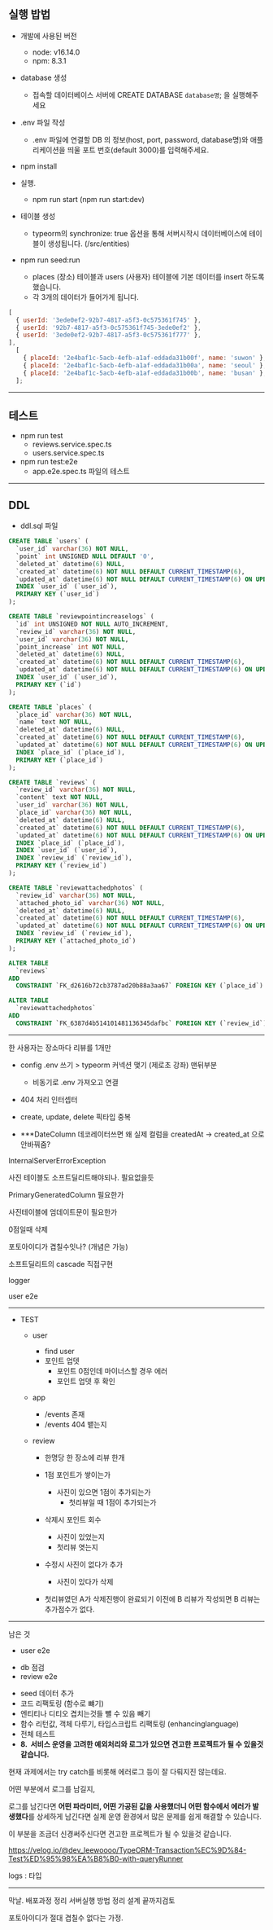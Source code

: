 ## 실행 밥법

- 개발에 사용된 버전

  - node: v16.14.0
  - npm: 8.3.1

- database 생성

  - 접속할 데이터베이스 서버에 CREATE DATABASE `database명`; 을 실행해주세요

- .env 파일 작성

  - .env 파일에 연결할 DB 의 정보(host, port, password, database명)와 애플리케이션을 띄울 포트 번호(default 3000)를 입력해주세요.

- npm install

- 실행.

  - npm run start (npm run start:dev)

- 테이블 생성

  - typeorm의 synchronize: true 옵션을 통해 서버시작시 데이터베이스에 테이블이 생성됩니다. (/src/entities)

- npm run seed:run
  - places (장소) 테이블과 users (사용자) 테이블에 기본 데이터를 insert 하도록 했습니다.
  - 각 3개의 데이터가 들어가게 됩니다.

```js
[
  { userId: '3ede0ef2-92b7-4817-a5f3-0c575361f745' },
  { userId: '92b7-4817-a5f3-0c575361f745-3ede0ef2' },
  { userId: '3ede0ef2-92b7-4817-a5f3-0c575361f777' },
],
  [
    { placeId: '2e4baf1c-5acb-4efb-a1af-eddada31b00f', name: 'suwon' },
    { placeId: '2e4baf1c-5acb-4efb-a1af-eddada31b00a', name: 'seoul' },
    { placeId: '2e4baf1c-5acb-4efb-a1af-eddada31b00b', name: 'busan' },
  ];
```

---

## 테스트

- npm run test
  - reviews.service.spec.ts
  - users.service.spec.ts
- npm run test:e2e
  - app.e2e.spec.ts 파일의 테스트

---

## DDL

- ddl.sql 파일

```sql
CREATE TABLE `users` (
  `user_id` varchar(36) NOT NULL,
  `point` int UNSIGNED NULL DEFAULT '0',
  `deleted_at` datetime(6) NULL,
  `created_at` datetime(6) NOT NULL DEFAULT CURRENT_TIMESTAMP(6),
  `updated_at` datetime(6) NOT NULL DEFAULT CURRENT_TIMESTAMP(6) ON UPDATE CURRENT_TIMESTAMP(6),
  INDEX `user_id` (`user_id`),
  PRIMARY KEY (`user_id`)
);

CREATE TABLE `reviewpointincreaselogs` (
  `id` int UNSIGNED NOT NULL AUTO_INCREMENT,
  `review_id` varchar(36) NOT NULL,
  `user_id` varchar(36) NOT NULL,
  `point_increase` int NOT NULL,
  `deleted_at` datetime(6) NULL,
  `created_at` datetime(6) NOT NULL DEFAULT CURRENT_TIMESTAMP(6),
  `updated_at` datetime(6) NOT NULL DEFAULT CURRENT_TIMESTAMP(6) ON UPDATE CURRENT_TIMESTAMP(6),
  INDEX `user_id` (`user_id`),
  PRIMARY KEY (`id`)
);

CREATE TABLE `places` (
  `place_id` varchar(36) NOT NULL,
  `name` text NOT NULL,
  `deleted_at` datetime(6) NULL,
  `created_at` datetime(6) NOT NULL DEFAULT CURRENT_TIMESTAMP(6),
  `updated_at` datetime(6) NOT NULL DEFAULT CURRENT_TIMESTAMP(6) ON UPDATE CURRENT_TIMESTAMP(6),
  INDEX `place_id` (`place_id`),
  PRIMARY KEY (`place_id`)
);

CREATE TABLE `reviews` (
  `review_id` varchar(36) NOT NULL,
  `content` text NOT NULL,
  `user_id` varchar(36) NOT NULL,
  `place_id` varchar(36) NOT NULL,
  `deleted_at` datetime(6) NULL,
  `created_at` datetime(6) NOT NULL DEFAULT CURRENT_TIMESTAMP(6),
  `updated_at` datetime(6) NOT NULL DEFAULT CURRENT_TIMESTAMP(6) ON UPDATE CURRENT_TIMESTAMP(6),
  INDEX `place_id` (`place_id`),
  INDEX `user_id` (`user_id`),
  INDEX `review_id` (`review_id`),
  PRIMARY KEY (`review_id`)
);

CREATE TABLE `reviewattachedphotos` (
  `review_id` varchar(36) NOT NULL,
  `attached_photo_id` varchar(36) NOT NULL,
  `deleted_at` datetime(6) NULL,
  `created_at` datetime(6) NOT NULL DEFAULT CURRENT_TIMESTAMP(6),
  `updated_at` datetime(6) NOT NULL DEFAULT CURRENT_TIMESTAMP(6) ON UPDATE CURRENT_TIMESTAMP(6),
  INDEX `review_id` (`review_id`),
  PRIMARY KEY (`attached_photo_id`)
);

ALTER TABLE
  `reviews`
ADD
  CONSTRAINT `FK_d2616b72cb3787ad20b88a3aa67` FOREIGN KEY (`place_id`) REFERENCES `places`(`place_id`) ON DELETE CASCADE ON UPDATE NO ACTION;

ALTER TABLE
  `reviewattachedphotos`
ADD
  CONSTRAINT `FK_6387d4b514101481136345dafbc` FOREIGN KEY (`review_id`) REFERENCES `reviews`(`review_id`) ON DELETE CASCADE ON UPDATE NO ACTION;
```

---

한 사용자는 장소마다 리뷰를 1개만

- config .env 쓰기 > typeorm 커넥션 맺기 (제로초 강좌) 맨뒤부분

  - 비동기로 .env 가져오고 연결

- 404 처리 인터셉터

- create, update, delete 픽타입 중복

- \*\*\*DateColumn 데코레이터쓰면 왜 실제 컬럼을 createdAt -> created_at 으로 안바꿔줌?

InternalServerErrorException

사진 테이블도 소프트딜리트해야되나.
필요없을듯

PrimaryGeneratedColumn 필요한가

사진테이블에 엄데이트문이 필요한가

0점일때 삭제

포토아이디가 겹칠수잇나? (개념은 가능)

소프트딜리트의 cascade 직접구현

logger

user e2e

---

- TEST

  - user

    - find user
    - 포인트 업뎃
      - 포인트 0점인데 마이너스할 경우 에러
      - 포인트 업뎃 후 확인

  - app

    - /events 존재
    - /events 404 뱉는지

  - review

    - 한명당 한 장소에 리뷰 한개
    - 1점 포인트가 쌓이는가

      - 사진이 있으면 1점이 추가되는가
        - 첫리뷰일 때 1점이 추가되는가

    - 삭제시 포인트 회수

      - 사진이 있었는지
      - 첫리뷰 엿는지

    - 수정시 사진이 없다가 추가

      - 사진이 있다가 삭제

    - 첫리뷰였던 A가 삭제진행이 완료되기 이전에 B 리뷰가 작성되면 B 리뷰는 추가점수가 없다.

---

남은 것

- user e2e
<!-- - review unit testing -->
- db 점검
- review e2e
<!-- - user dto -->
- seed 데이터 추가
- 코드 리팩토링 (함수로 뺴기)
- 엔티티나 디티오 겹치는것들 뺼 수 있음 빼기
- 함수 리턴값, 객체 다루기, 타입스크립트 리팩토링 (enhancinglanguage)
- 전체 테스트
- **8.  서비스 운영을 고려한 예외처리와 로그가 있으면 견고한 프로젝트가 될 수 있을것 같습니다.**

현재 과제에서는 try catch를 비롯해 에러로그 등이 잘 다뤄지진 않는데요.

어떤 부분에서 로그를 남길지,

로그를 남긴다면 **어떤 파라미터, 어떤 가공된 값을 사용했더니 어떤 함수에서 에러가 발생했다**를 상세하게 남긴다면 실제 운영 환경에서 많은 문제를 쉽게 해결할 수 있습니다.

이 부분을 조금더 신경써주신다면 견고한 프로젝트가 될 수 있을것 같습니다.

https://velog.io/@dev_leewoooo/TypeORM-Transaction%EC%9D%84-Test%ED%95%98%EA%B8%B0-with-queryRunner

logs : 타입

---

막날. 배포과정 정리
서버실행 방법 정리
설계 끝까지검토

포토아이디가 절대 겹칠수 없다는 가정.
